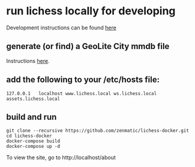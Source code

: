 # run lichess locally for developing

Development instructions can be found [here](https://github.com/ornicar/lila/wiki/Lichess-Development-Onboarding)

## generate (or find) a GeoLite City mmdb file

Instructions [here](util/mmdb/README.md).

## add the following to your /etc/hosts file:

```
127.0.0.1	localhost www.lichess.local ws.lichess.local assets.lichess.local
```

## build and run

```
git clone --recursive https://github.com/zenmatic/lichess-docker.git
cd lichess-docker
docker-compose build
docker-compose up -d
```

To view the site, go to http://localhost/about
